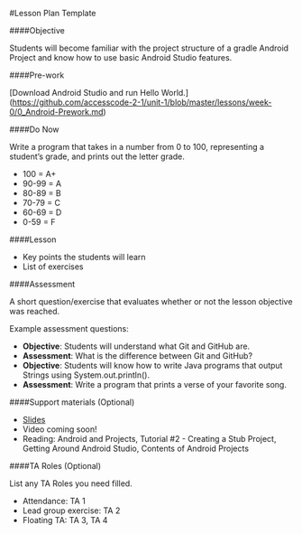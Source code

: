 #Lesson Plan Template

####Objective

Students will become familiar with the project structure of a gradle Android Project
and know how to use basic Android Studio features.

####Pre-work

[Download Android Studio and run Hello World.]
(https://github.com/accesscode-2-1/unit-1/blob/master/lessons/week-0/0_Android-Prework.md)

####Do Now

Write a program that takes in a number from 0 to 100,
representing a student’s grade, and prints out the letter grade. 

* 100   = A+
* 90-99 = A
* 80-89 = B
* 70-79 = C
* 60-69 = D
* 0-59 = F

####Lesson

* Key points the students will learn
* List of exercises

####Assessment

A short question/exercise that evaluates whether or not the lesson objective was reached.

Example assessment questions:

* **Objective**: Students will understand what Git and GitHub are.
* **Assessment**: What is the difference between Git and GitHub?
* **Objective**: Students will know how to write Java programs that output Strings using System.out.println().
* **Assessment**: Write a program that prints a verse of your favorite song.

####Support materials (Optional)

* [Slides](https://docs.google.com/presentation/d/1jyr6z24BY3Vz3fZtAb7wW4_rn52yZhpr9AgbHujPOAA/edit#slide=id.gae49e002c_0_108)
* Video coming soon!
* Reading: Android and Projects, Tutorial #2 - Creating a Stub Project,
Getting Around Android Studio, Contents of Android Projects

####TA Roles (Optional)

List any TA Roles you need filled.

* Attendance: TA 1
* Lead group exercise: TA 2
* Floating TA: TA 3, TA 4

